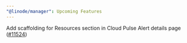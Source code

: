 ```yaml
---
"@linode/manager": Upcoming Features
---
```


Add scaffolding for Resources section in Cloud Pulse Alert details page ([#11524](https://github.com/linode/manager/pull/11524))
